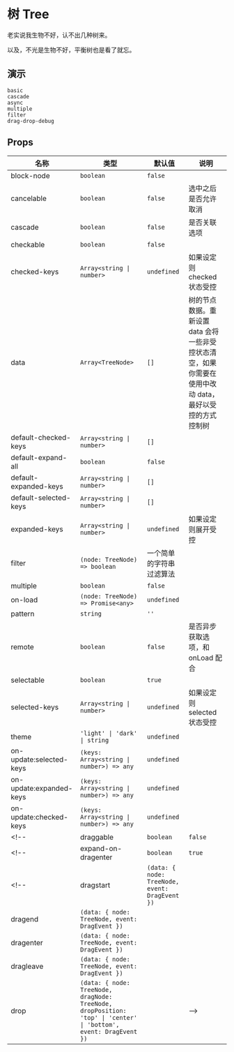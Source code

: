 # 树 Tree
老实说我生物不好，认不出几种树来。

以及，不光是生物不好，平衡树也是看了就忘。

## 演示
```demo
basic
cascade
async
multiple
filter
drag-drop-debug
```

## Props
|名称|类型|默认值|说明|
|-|-|-|-|
|block-node|`boolean`|`false`||
|cancelable|`boolean`|`false`|选中之后是否允许取消|
|cascade|`boolean`|`false`|是否关联选项|
|checkable|`boolean`|`false`||
|checked-keys|`Array<string \| number>`|`undefined`|如果设定则 checked 状态受控|
|data|`Array<TreeNode>`|`[]`|树的节点数据。重新设置 data 会将一些非受控状态清空，如果你需要在使用中改动 data，最好以受控的方式控制树|
|default-checked-keys|`Array<string \| number>`|`[]`||
|default-expand-all|`boolean`|`false`||
|default-expanded-keys|`Array<string \| number>`|`[]`||
|default-selected-keys|`Array<string \| number>`|`[]`||
|expanded-keys|`Array<string \| number>`|`undefined`|如果设定则展开受控|
|filter|`(node: TreeNode) => boolean`|一个简单的字符串过滤算法||
|multiple|`boolean`|`false`||
|on-load|`(node: TreeNode) => Promise<any>`|`undefined`||
|pattern|`string`|`''`||
|remote|`boolean`|`false`|是否异步获取选项，和 onLoad 配合|
|selectable|`boolean`|`true`||
|selected-keys|`Array<string \| number>`|`undefined`|如果设定则 selected 状态受控|
|theme|`'light' \| 'dark' \| string`|`undefined`||
|on-update:selected-keys|`(keys: Array<string \| number>) => any`|`undefined`||
|on-update:expanded-keys|`(keys: Array<string \| number>) => any`|`undefined`||
|on-update:checked-keys|`(keys: Array<string \| number>) => any`|`undefined`||
<!-- |draggable|`boolean`|`false`|| -->
<!-- |expand-on-dragenter|`boolean`|`true`|是否在拖入后展开节点| -->
<!-- |dragstart|`(data: { node: TreeNode, event: DragEvent })`||
|dragend|`(data: { node: TreeNode, event: DragEvent })`||
|dragenter|`(data: { node: TreeNode, event: DragEvent })`||
|dragleave|`(data: { node: TreeNode, event: DragEvent })`||
|drop|`(data: { node: TreeNode, dragNode: TreeNode, dropPosition: 'top' \| 'center' \| 'bottom', event: DragEvent })`|| -->